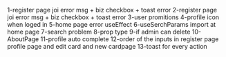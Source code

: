 1-register page joi error msg + biz checkbox + toast error
2-register page joi error msg + biz checkbox + toast error
3-user promitions
4-profile icon when loged in
5-home page error useEffect
6-useSerchParams import at home page
7-search problem
8-prop type
9-if admin can delete
10-AboutPage
11-profile auto complete
12-order of the inputs in register page profile page and edit card and new cardpage
13-toast for every action
